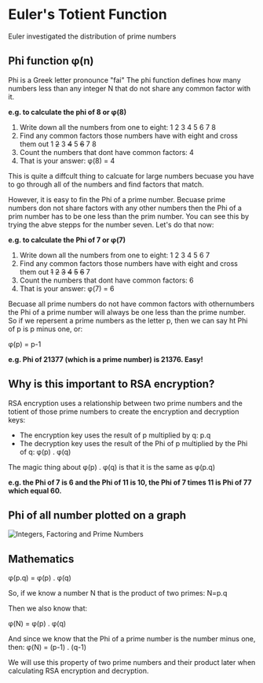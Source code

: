 # Euler's Totient Function

Euler investigated the distribution of prime numbers

## Phi function φ(n)

Phi is a Greek letter pronounce "fai"
The phi function defines how many numbers less than any integer N that do not share any common factor with it.

**e.g. to calculate the phi of 8 or φ(8)**

1. Write down all the numbers from one to eight:
   1
   2
   3
   4
   5
   6
   7
   8
1. Find any common factors those numbers have with eight and cross them out
   1
   ~~2~~
   3
   ~~4~~
   5
   ~~6~~
   7
   8
1. Count the numbers that dont have common factors: 4
1. That is your answer: φ(8) = 4

This is quite a diffcult thing to calcuate for large numbers becuase you have to go through all of the numbers and find factors that match.

However, it is easy to fin the Phi of a prime number. Becuase prime numbers don not share factors with any other numbers then the Phi of a prim number has to be one less than the prim number. You can see this by trying the abve stepps for the number seven. Let's do that now:

**e.g. to calculate the Phi of 7 or φ(7)**

1. Write down all the numbers from one to eight:
   1
   2
   3
   4
   5
   6
   7
1. Find any common factors those numbers have with eight and cross them out
   ~~1~~
   ~~2~~
   ~~3~~
   ~~4~~
   ~~5~~
   ~~6~~
   7
1. Count the numbers that dont have common factors: 6
1. That is your answer: φ(7) = 6

Becuase all prime numbers do not have common factors with othernumbers the Phi of a prime number will always be one less than the prime number. So if we repersent a prime numbers as the letter p, then we can say ht Phi of p is p minus one, or:

φ(p) = p-1

**e.g. Phi of 21377 (which is a prime number) is 21376. Easy!**

## Why is this important to RSA encryption?

RSA encryption uses a relationship between two prime numbers and the totient of those prime numbers to create the encryption and decryption keys:

- The encryption key uses the result of p multiplied by q: p.q
- The decryption key uses the result of the Phi of p multiplied by the Phi of q: φ(p) . φ(q)

The magic thing about φ(p) . φ(q) is that it is the same as φ(p.q)

**e.g. the Phi of 7 is 6 and the Phi of 11 is 10, the Phi of 7 times 11 is Phi of 77 which equal 60.**

## Phi of all number plotted on a graph

![Integers, Factoring and Prime Numbers](https://raw.githubusercontent.com/wiki/nhoyle-unsw/learn-encryption-with-python/images/plot-phi-of-x.png)

## Mathematics

φ(p.q) = φ(p) . φ(q)

So, if we know a number N that is the product of two primes:
N=p.q

Then we also know that:

φ(N) = φ(p) . φ(q)

And since we know that the Phi of a prime number is the number minus one, then:
φ(N) = (p-1) . (q-1)

We will use this property of two prime numbers and their product later when calculating RSA encryption and decryption.
